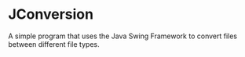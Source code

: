 # JConversion

A simple program that uses the Java Swing Framework to convert files between different file types.
